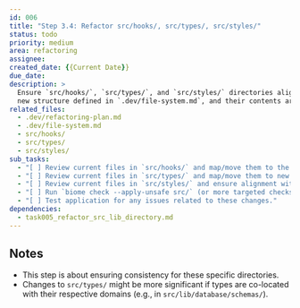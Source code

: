 ```yaml
---
id: 006
title: "Step 3.4: Refactor src/hooks/, src/types/, src/styles/"
status: todo
priority: medium
area: refactoring
assignee:
created_date: {{Current Date}}
due_date:
description: >
  Ensure `src/hooks/`, `src/types/`, and `src/styles/` directories align with the 
  new structure defined in `.dev/file-system.md`, and their contents are appropriately placed.
related_files:
  - .dev/refactoring-plan.md
  - .dev/file-system.md
  - src/hooks/
  - src/types/
  - src/styles/
sub_tasks:
  - "[ ] Review current files in `src/hooks/` and map/move them to the new structure if necessary."
  - "[ ] Review current files in `src/types/` and map/move them to new structure (e.g., `src/lib/database/schemas/` or more granular type files like `src/lib/types/metrics.ts`)."
  - "[ ] Review current files in `src/styles/` and ensure alignment with new structure and global styling approach."
  - "[ ] Run `biome check --apply-unsafe src/` (or more targeted checks) after moves and manually verify import paths."
  - "[ ] Test application for any issues related to these changes."
dependencies:
  - task005_refactor_src_lib_directory.md
---
```


## Notes

- This step is about ensuring consistency for these specific directories.
- Changes to `src/types/` might be more significant if types are co-located with their respective domains (e.g., in `src/lib/database/schemas/`). 